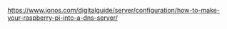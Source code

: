 https://www.ionos.com/digitalguide/server/configuration/how-to-make-your-raspberry-pi-into-a-dns-server/

